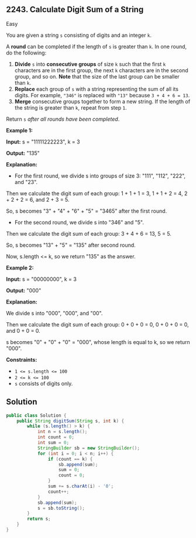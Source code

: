 ## 2243\. Calculate Digit Sum of a String

Easy

You are given a string `s` consisting of digits and an integer `k`.

A **round** can be completed if the length of `s` is greater than `k`. In one round, do the following:

1.  **Divide** `s` into **consecutive groups** of size `k` such that the first `k` characters are in the first group, the next `k` characters are in the second group, and so on. **Note** that the size of the last group can be smaller than `k`.
2.  **Replace** each group of `s` with a string representing the sum of all its digits. For example, `"346"` is replaced with `"13"` because `3 + 4 + 6 = 13`.
3.  **Merge** consecutive groups together to form a new string. If the length of the string is greater than `k`, repeat from step `1`.

Return `s` _after all rounds have been completed_.

**Example 1:**

**Input:** s = "11111222223", k = 3

**Output:** "135"

**Explanation:**

- For the first round, we divide s into groups of size 3: "111", "112", "222", and "23".

Then we calculate the digit sum of each group: 1 + 1 + 1 = 3, 1 + 1 + 2 = 4, 2 + 2 + 2 = 6, and 2 + 3 = 5.

So, s becomes "3" + "4" + "6" + "5" = "3465" after the first round.

- For the second round, we divide s into "346" and "5".

Then we calculate the digit sum of each group: 3 + 4 + 6 = 13, 5 = 5.

So, s becomes "13" + "5" = "135" after second round.

Now, s.length <= k, so we return "135" as the answer. 

**Example 2:**

**Input:** s = "00000000", k = 3

**Output:** "000"

**Explanation:**

We divide s into "000", "000", and "00".

Then we calculate the digit sum of each group: 0 + 0 + 0 = 0, 0 + 0 + 0 = 0, and 0 + 0 = 0.

s becomes "0" + "0" + "0" = "000", whose length is equal to k, so we return "000". 

**Constraints:**

*   `1 <= s.length <= 100`
*   `2 <= k <= 100`
*   `s` consists of digits only.

## Solution

```java
public class Solution {
    public String digitSum(String s, int k) {
        while (s.length() > k) {
            int n = s.length();
            int count = 0;
            int sum = 0;
            StringBuilder sb = new StringBuilder();
            for (int i = 0; i < n; i++) {
                if (count == k) {
                    sb.append(sum);
                    sum = 0;
                    count = 0;
                }
                sum += s.charAt(i) - '0';
                count++;
            }
            sb.append(sum);
            s = sb.toString();
        }
        return s;
    }
}
```